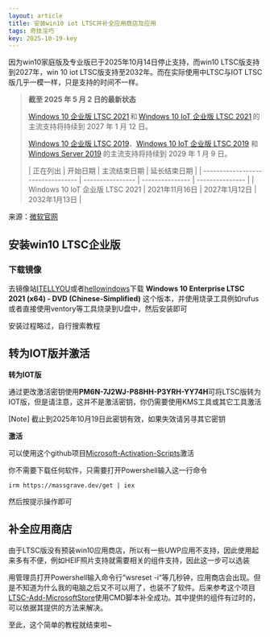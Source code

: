 ```yaml
---
layout: article
title: 安装win10 iot LTSC并补全应用商店及应用
tags: 奇技淫巧
key: 2025-10-19-key
---
```

因为win10家庭版及专业版已于2025年10月14日停止支持，而win10 LTSC版支持到2027年，win 10 iot LTSC版支持至2032年。而在实际使用中LTSC与IOT LTSC版几乎一模一样，只是支持的时间不一样。
<!--more-->

> **截至 2025 年 5 月 2 日的最新状态**
> 
> [Windows 10 企业版 LTSC 2021](https://learn.microsoft.com/zh-cn/lifecycle/products/windows-10-enterprise-ltsc-2021) 和 [Windows 10 IoT 企业版 LTSC 2021](https://learn.microsoft.com/zh-cn/lifecycle/products/windows-10-iot-enterprise-ltsc-2021) 的主流支持将持续到 2027 年 1 月 12 日。
> 
> [Windows 10 企业版 LTSC 2019](https://learn.microsoft.com/zh-cn/lifecycle/products/windows-10-enterprise-ltsc-2019)、[Windows 10 IoT 企业版 LTSC 2019](https://learn.microsoft.com/zh-cn/lifecycle/products/windows-10-iot-enterprise-ltsc-2019) 和 [Windows Server 2019](https://learn.microsoft.com/zh-cn/lifecycle/products/windows-server-2019) 的主流支持将持续到 2029 年 1 月 9 日。
> 
> | 正在列出                        | 开始日期       | 主流结束日期  | 延长结束日期  |
| --------------------------------- | ---------------- | --------------- | --------------- |
| Windows 10 IoT 企业版 LTSC 2021 | 2021年11月16日 | 2027年1月12日 | 2032年1月13日 |
> 
> 

来源：[微软官网](https://learn.microsoft.com/zh-cn/lifecycle/products/windows-10-iot-enterprise-ltsc-2021)

## 安装win10 LTSC企业版

### 下载镜像

去镜像站[ITELLYOU](https://next.itellyou.cn/)或者[hellowindows](https://hellowindows.cn/)下载 **Windows 10 Enterprise LTSC 2021 (x64) - DVD (Chinese-Simplified)** 这个版本，并使用烧录工具例如rufus或者直接使用ventory等工具烧录到U盘中，然后安装即可

安装过程略过，自行搜索教程

## 转为IOT版并激活

**转为IOT版**

通过更改激活密钥使用**PM6N-7J2WJ-P88HH-P3YRH-YY74H**可将LTSC版转为IOT版，但是请注意，这并不是激活密钥，你仍需要使用KMS工具或其它工具激活

[Note]
截止到2025年10月19日此密钥有效，如果失效请另寻其它密钥

**激活**

可以使用这个github项目[Microsoft-Activation-Scripts](https://github.com/massgravel/Microsoft-Activation-Scripts)激活

你不需要下载任何软件，只需要打开Powershell输入这一行命令

`irm https://massgrave.dev/get | iex`

然后按提示操作即可

## 补全应用商店

由于LTSC版没有预装win10应用商店，所以有一些UWP应用不支持，因此使用起来多有不便，例如HEIF照片支持就需要相关的组件支持，因此这一步可以选装

用管理员打开Powershell输入命令行“wsreset -i”等几秒钟，应用商店会出现。但是不知道为什么我的电脑之后又不可以用了，也装不了软件。后来参考这个项目[LTSC-Add-MicrosoftStore](https://github.com/IceLoveYer/LTSC-Add-MicrosoftStore)使用CMD脚本补全成功。其中提供的组件有过时的，可以依据其提供的方法来解决。

至此，这个简单的教程就结束啦\~
